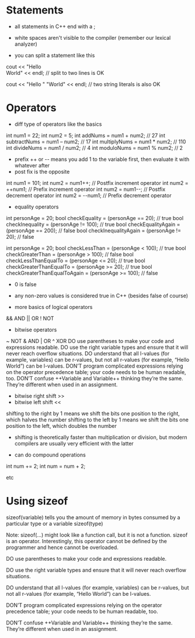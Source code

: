 # Statements

- all statements in C++ end with a ;

- white spaces aren't visible to the compiler (remember our lexical analyzer)

- you can split a statement like this

cout << "Hello \
 World" << endl; // split to two lines is OK

cout << "Hello "
 "World" << endl; // two string literals is also OK


# Operators

- diff type of operators like the basics

int num1 = 22;
int num2 = 5;
int addNums = num1 + num2; // 27
int subtractNums = num1 – num2; // 17
int multiplyNums = num1 * num2; // 110
int divideNums = num1 / num2; // 4
int moduloNums = num1 % num2; // 2

- prefix ++ or -- means you add 1 to the variable first, then evaluate it with whatever after
- post fix is the opposite

int num1 = 101;
int num2 = num1++; // Postfix increment operator
int num2 = ++num1; // Prefix increment operator
int num2 = num1--; // Postfix decrement operator
int num2 = --num1; // Prefix decrement operator

- equality operators

int personAge = 20;
bool checkEquality = (personAge == 20); // true
bool checkInequality = (personAge != 100); // true
bool checkEqualityAgain = (personAge == 200); // false
bool checkInequalityAgain = (personAge != 20); // false

int personAge = 20;
bool checkLessThan = (personAge < 100); // true
bool checkGreaterThan = (personAge > 100); // false
bool checkLessThanEqualTo = (personAge <= 20); // true
bool checkGreaterThanEqualTo = (personAge >= 20); // true
bool checkGreaterThanEqualToAgain = (personAge >= 100); // false

- 0 is false
- any non-zero values is considered true in C++ (besides false of course)

- more basics of logical operators

&& AND
|| OR
!  NOT

- bitwise operators

~   NOT
&   AND
|   OR
^   XOR
DO use parentheses to make your
code and expressions readable.
DO use the right variable types
and ensure that it will never reach
overflow situations.
DO understand that all l-values (for
example, variables) can be r-values,
but not all r-values (for example,
“Hello World”) can be l-values.
DON’T program complicated expressions relying on the operator precedence table; your code needs to be
human readable, too.
DON’T confuse ++Variable and
Variable++ thinking they’re the
same. They’re different when used in
an assignment.
- bitwise right shift >>
- bitwise left shift <<

shifting to the right by 1 means we shift the bits one position to the right, which halves the number
shifting to the left by 1 means we shift the bits one position to the left, which doubles the number

- shifting is theoretically faster than multiplication or division, but modern compilers are usually very efficient with the latter

- can do compound operations

int num += 2;
int num = num + 2;

etc


# Using sizeof

sizeof(variable) tells you the amount of memory in bytes consumed by a particular type or a variable
sizeof(type)

Note:
sizeof(...) might look like a function call, but it is not a function.
sizeof is an operator. Interestingly, this operator cannot be defined by the programmer and hence cannot be overloaded.


DO use parentheses to make your
code and expressions readable.

DO use the right variable types
and ensure that it will never reach
overflow situations.

DO understand that all l-values (for
example, variables) can be r-values,
but not all r-values (for example,
“Hello World”) can be l-values.

DON’T program complicated expressions relying on the operator precedence table; your code needs to be
human readable, too.

DON’T confuse ++Variable and
Variable++ thinking they’re the
same. They’re different when used in
an assignment.
